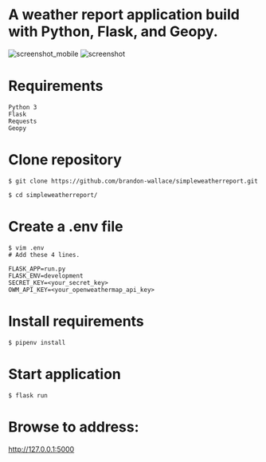 # A weather report application build with Python, Flask, and Geopy.

![screenshot_mobile](application/static/images/screenshot_mobile.png)
![screenshot](application/static/images/screenshot.png)

# Requirements
```
Python 3
Flask
Requests
Geopy
```

# Clone repository
```
$ git clone https://github.com/brandon-wallace/simpleweatherreport.git

$ cd simpleweatherreport/
```

# Create a .env file
```
$ vim .env
# Add these 4 lines.

FLASK_APP=run.py
FLASK_ENV=development
SECRET_KEY=<your_secret_key>
OWM_API_KEY=<your_openweathermap_api_key>
```

# Install requirements
```
$ pipenv install
```

# Start application
```
$ flask run
```

# Browse to address:

http://127.0.0.1:5000
